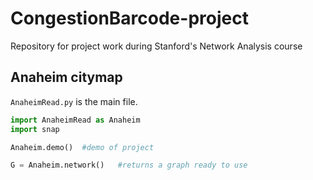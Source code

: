 # CongestionBarcode-project
Repository for project work during Stanford's Network Analysis course

## Anaheim citymap
`AnaheimRead.py` is the main file. 
```python
import AnaheimRead as Anaheim
import snap

Anaheim.demo()  #demo of project

G = Anaheim.network()   #returns a graph ready to use
```

